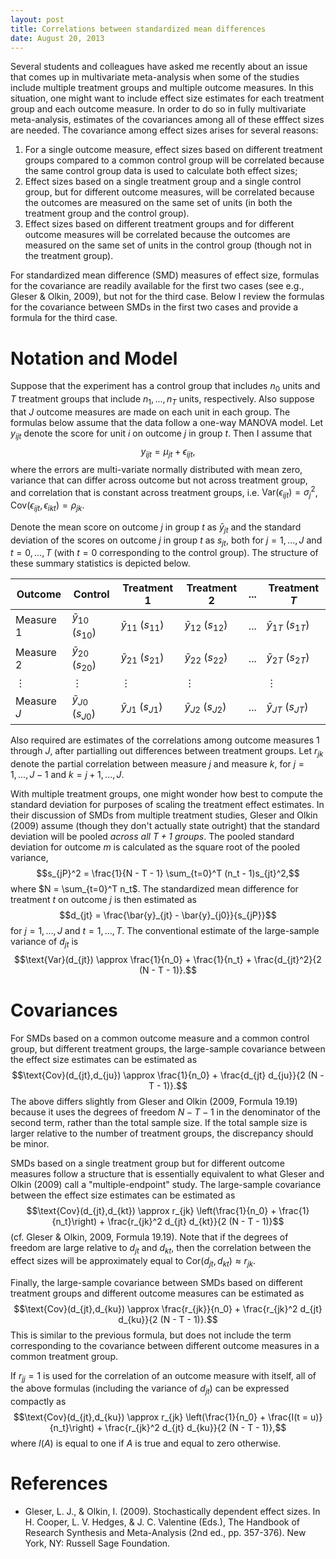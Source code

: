 ```yaml
---
layout: post
title: Correlations between standardized mean differences
date: August 20, 2013
---
```


Several students and colleagues have asked me recently about an issue that comes up in multivariate meta-analysis when some of the studies include multiple treatment groups and multiple outcome measures. In this situation, one might want to include effect size estimates for each treatment group and each outcome measure. In order to do so in fully multivariate meta-analysis, estimates of the covariances among all of these efffect sizes are needed. The covariance among effect sizes arises for several reasons: 

1. For a single outcome measure, effect sizes based on different treatment groups compared to a common control group will be correlated because the same control group data is used to calculate both effect sizes;
2. Effect sizes based on a single treatment group and a single control group, but for different outcome measures, will be correlated because the outcomes are measured on the same set of units (in both the treatment group and the control group). 
3. Effect sizes based on different treatment groups and for different outcome measures will be correlated because the outcomes are measured on the same set of units in the control group (though not in the treatment group). 

For standardized mean difference (SMD) measures of effect size, formulas for the covariance are readily available for the first two cases (see e.g., Gleser & Olkin, 2009), but not for the third case. Below I review the formulas for the covariance between SMDs in the first two cases and provide a formula for the third case. 

# Notation and Model

Suppose that the experiment has a control group that includes $n_0$ units and $T$ treatment groups that include $n_1,...,n_T$ units, respectively. Also suppose that $J$ outcome measures are made on each unit in each group. The formulas below assume that the data follow a one-way MANOVA model. Let $y_{ijt}$ denote the score for unit $i$ on outcome $j$ in group $t$. Then I assume that
$$
y_{ijt} = \mu_{jt} + \epsilon_{ijt},
$$
where the errors are multi-variate normally distributed with mean zero, variance that can differ across outcome but not across treatment group, and correlation that is constant across treatment groups, i.e. $\text{Var}\left(\epsilon_{ijt}\right) = \sigma^2_j$, $\text{Cov}\left(\epsilon_{ijt}, \epsilon_{ikt} \right) = \rho_{jk}$.

Denote the mean score on outcome $j$ in group $t$ as $\bar{y}_{jt}$ and the standard deviation of the scores on outcome $j$ in group $t$ as $s_{jt}$, both for $j = 1,...,J$ and $t = 0,...,T$ (with $t = 0$ corresponding to the control group). The structure of these summary statistics is depicted below.

Outcome | Control | Treatment 1 | Treatment 2 | ... | Treatment $T$
--------|---------|-------------|-------------|-----|-------------
Measure 1 | $\bar{y}_{10}$ ($s_{10}$) | $\bar{y}_{11}$ ($s_{11}$) | $\bar{y}_{12}$ ($s_{12}$) | ... | $\bar{y}_{1T}$  ($s_{1T}$)
Measure 2 | $\bar{y}_{20}$ ($s_{20}$) | $\bar{y}_{21}$ ($s_{21}$) | $\bar{y}_{22}$ ($s_{22}$) | ... | $\bar{y}_{2T}$  ($s_{2T}$)
$\vdots$ | $\vdots$ | $\vdots$ | $\vdots$ | | $\vdots$
Measure $J$ | $\bar{y}_{J0}$ ($s_{J0}$) | $\bar{y}_{J1}$ ($s_{J1}$) | $\bar{y}_{J2}$ ($s_{J2}$) | ... | $\bar{y}_{JT}$  ($s_{JT}$)

Also required are estimates of the correlations among outcome measures 1 through $J$, after partialling out differences between treatment groups. Let $r_{jk}$ denote the partial correlation between measure $j$ and measure $k$, for $j = 1,...,J - 1$ and $k = j + 1,...,J$.

With multiple treatment groups, one might wonder how best to compute the standard deviation for purposes of scaling the treatment effect estimates. In their discussion of SMDs from multiple treatment studies, Gleser and Olkin (2009) assume (though they don't actually state outright) that the standard deviation will be pooled _across all $T + 1$ groups_. The pooled standard deviation for outcome $m$ is calculated as the square root of the pooled variance, 
$$s_{jP}^2 = \frac{1}{N - T - 1} \sum_{t=0}^T (n_t - 1)s_{jt}^2,$$
where $N = \sum_{t=0}^T n_t$. The standardized mean difference for treatment $t$ on outcome $j$ is then estimated as 
$$d_{jt} = \frac{\bar{y}_{jt} - \bar{y}_{j0}}{s_{jP}}$$
for $j = 1,...,J$ and $t = 1,...,T$. The conventional estimate of the large-sample variance of $d_{jt}$ is 
$$\text{Var}(d_{jt}) \approx \frac{1}{n_0} + \frac{1}{n_t} + \frac{d_{jt}^2}{2 (N - T - 1)}.$$

# Covariances

For SMDs based on a common outcome measure and a common control group, but different treatment groups, the large-sample covariance between the effect size estimates can be estimated as 
$$\text{Cov}(d_{jt},d_{ju}) \approx \frac{1}{n_0} + \frac{d_{jt} d_{ju}}{2 (N - T - 1)}.$$
The above differs slightly from Gleser and Olkin (2009, Formula 19.19) because it uses the degrees of freedom $N - T - 1$ in the denominator of the second term, rather than the total sample size. If the total sample size is larger relative to the number of treatment groups, the discrepancy should be minor.

SMDs based on a single treatment group but for different outcome measures follow a structure that is essentially equivalent to what Gleser and Olkin (2009) call a "multiple-endpoint" study. The large-sample covariance between the effect size estimates can be estimated as 
$$\text{Cov}(d_{jt},d_{kt}) \approx r_{jk} \left(\frac{1}{n_0} + \frac{1}{n_t}\right) + \frac{r_{jk}^2 d_{jt} d_{kt}}{2 (N - T - 1)}$$
(cf. Gleser \& Olkin, 2009, Formula 19.19). Note that if the degrees of freedom are large relative to $d_{jt}$ and $d_{kt}$, then the correlation between the effect sizes will be approximately equal to $\text{Cor}(d_{jt},d_{kt}) \approx r_{jk}$.

Finally, the large-sample covariance between SMDs based on different treatment groups and different outcome measures can be estimated as 
$$\text{Cov}(d_{jt},d_{ku}) \approx \frac{r_{jk}}{n_0} + \frac{r_{jk}^2 d_{jt} d_{ku}}{2 (N - T - 1)}.$$
This is similar to the previous formula, but does not include the term corresponding to the covariance between different outcome measures in a common treatment group.

If $r_{jj} = 1$ is used for the correlation of an outcome measure with itself, all of the above formulas (including the variance of $d_{jt}$) can be expressed compactly as
$$\text{Cov}(d_{jt},d_{ku}) \approx r_{jk} \left(\frac{1}{n_0} + \frac{I(t = u)}{n_t}\right) + \frac{r_{jk}^2 d_{jt} d_{ku}}{2 (N - T - 1)},$$
where $I(A)$ is equal to one if $A$ is true and equal to zero otherwise.

# References

* Gleser, L. J., & Olkin, I. (2009). Stochastically dependent effect sizes. In H. Cooper, L. V. Hedges, & J. C. Valentine (Eds.), The Handbook of Research Synthesis and Meta-Analysis (2nd ed., pp. 357-376). New York, NY: Russell Sage Foundation.
